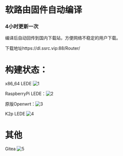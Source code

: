 # 软路由固件自动编译

### 4小时更新一次
编译后自动回传到国内下载站，方便网络不稳定的用户下载。

下载地址https://dl.ssrc.vip:88/Router/

# 构建状态：
x86_64 LEDE ![1](https://img.shields.io/github/workflow/status/1orz/My-action/Build-and-Upload-Lean's-x86_64-LEDE?label=)

RaspberryPi LEDE：![2](https://img.shields.io/github/workflow/status/1orz/My-action/Build-and-Upload-Lean's-RaspberryPi-LEDE)

原版Openwrt：![3](https://img.shields.io/github/workflow/status/1orz/My-action/Build-and-Upload-OpenWRT-x86_64?label=)

K2p LEDE ![4](https://img.shields.io/github/workflow/status/1orz/My-action/Build-and-Upload-Lean's-K2p-LEDE?label=)


# 其他
Gitea ![5](https://img.shields.io/github/workflow/status/1orz/My-action/Build-Gitea?label=)
